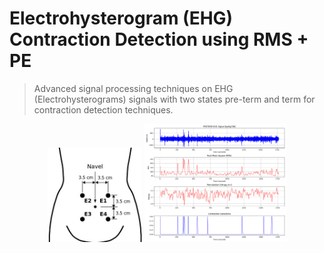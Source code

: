 # Electrohysterogram (EHG) Contraction Detection using RMS + PE

> Advanced signal processing techniques on EHG (Electrohysterograms) signals with two states pre-term and term for contraction detection techniques.


<p align="center">
  <img src="figures/ElectrodePositioning.jpg" width="30%">
  <img src="figures/preterm/tpehg786.png" width="45%">
</p>